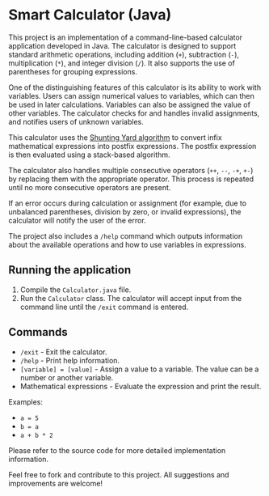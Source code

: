 # Smart Calculator (Java)

This project is an implementation of a command-line-based calculator application developed in Java. The calculator is designed to support standard arithmetic operations, including addition (`+`), subtraction (`-`), multiplication (`*`), and integer division (`/`). It also supports the use of parentheses for grouping expressions. 

One of the distinguishing features of this calculator is its ability to work with variables. Users can assign numerical values to variables, which can then be used in later calculations. Variables can also be assigned the value of other variables. The calculator checks for and handles invalid assignments, and notifies users of unknown variables.

This calculator uses the [Shunting Yard algorithm](https://en.wikipedia.org/wiki/Shunting-yard_algorithm) to convert infix mathematical expressions into postfix expressions. The postfix expression is then evaluated using a stack-based algorithm.

The calculator also handles multiple consecutive operators (`++`, `--`, `-+`, `+-`) by replacing them with the appropriate operator. This process is repeated until no more consecutive operators are present.

If an error occurs during calculation or assignment (for example, due to unbalanced parentheses, division by zero, or invalid expressions), the calculator will notify the user of the error.

The project also includes a `/help` command which outputs information about the available operations and how to use variables in expressions.

## Running the application

1. Compile the `Calculator.java` file.
2. Run the `Calculator` class. The calculator will accept input from the command line until the `/exit` command is entered.

## Commands

- `/exit` - Exit the calculator.
- `/help` - Print help information.
- `[variable] = [value]` - Assign a value to a variable. The value can be a number or another variable.
- Mathematical expressions - Evaluate the expression and print the result. 

Examples:
- `a = 5`
- `b = a`
- `a + b * 2`

Please refer to the source code for more detailed implementation information.

Feel free to fork and contribute to this project. All suggestions and improvements are welcome!
